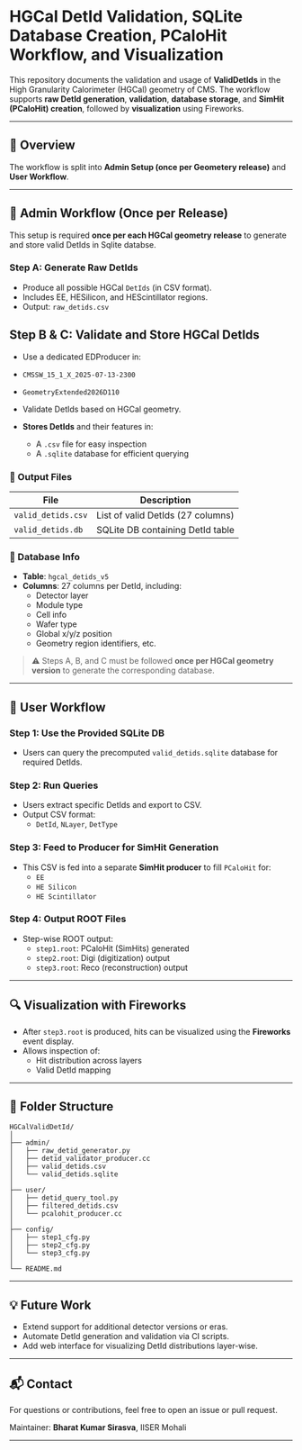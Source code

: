
#  HGCal DetId Validation, SQLite Database Creation, PCaloHit Workflow, and Visualization

This repository documents the validation and usage of **ValidDetIds** in the High Granularity Calorimeter (HGCal) geometry of CMS. The workflow supports **raw DetId generation**, **validation**, **database storage**, and **SimHit (PCaloHit) creation**, followed by **visualization** using Fireworks.

---

## 📌 Overview

The workflow is split into **Admin Setup (once per Geometery release)** and **User Workflow**.

---

## 🧰 Admin Workflow (Once per Release)

This setup is required **once per each HGCal geometry release** to generate and store valid DetIds in Sqlite databse.

### Step A: Generate Raw DetIds
- Produce all possible HGCal `DetIds` (in CSV format).
- Includes EE, HESilicon, and HEScintillator regions.
- Output: `raw_detids.csv`


 ## Step B & C: Validate and Store HGCal DetIds
 - Use a dedicated EDProducer in:
  - `CMSSW_15_1_X_2025-07-13-2300`
  - `GeometryExtended2026D110`
- Validate DetIds based on HGCal geometry.

- **Stores DetIds** and their features in:
  - A `.csv` file for easy inspection
  - A `.sqlite` database for efficient querying

### 📂 Output Files

| File                | Description                          |
|---------------------|--------------------------------------|
| `valid_detids.csv`  | List of valid DetIds (27 columns)    |
| `valid_detids.db` | SQLite DB containing DetId table     |

### 🧾 Database Info

- **Table**: `hgcal_detids_v5`
- **Columns**: 27 columns per DetId, including:
  - Detector layer
  - Module type
  - Cell info
  - Wafer type
  - Global x/y/z position
  - Geometry region identifiers, etc.


> ⚠️ Steps A, B, and C must be followed **once per HGCal geometry version** to generate the corresponding database.

---

## 👤 User Workflow

### Step 1: Use the Provided SQLite DB

- Users can query the precomputed `valid_detids.sqlite` database for required DetIds.

### Step 2: Run Queries

- Users extract specific DetIds and export to CSV.
- Output CSV format:
  - `DetId`, `NLayer`, `DetType`

### Step 3: Feed to Producer for SimHit Generation

- This CSV is fed into a separate **SimHit producer** to fill `PCaloHit` for:
  - `EE`
  - `HE Silicon`
  - `HE Scintillator`

### Step 4: Output ROOT Files

- Step-wise ROOT output:
  - `step1.root`: PCaloHit (SimHits) generated
  - `step2.root`: Digi (digitization) output
  - `step3.root`: Reco (reconstruction) output

---

## 🔍 Visualization with Fireworks

- After `step3.root` is produced, hits can be visualized using the **Fireworks** event display.
- Allows inspection of:
  - Hit distribution across layers
  - Valid DetId mapping

---

## 📁 Folder Structure
```
HGCalValidDetId/
│
├── admin/
│   ├── raw_detid_generator.py
│   ├── detid_validator_producer.cc
│   ├── valid_detids.csv
│   └── valid_detids.sqlite
│
├── user/
│   ├── detid_query_tool.py
│   ├── filtered_detids.csv
│   └── pcalohit_producer.cc
│
├── config/
│   ├── step1_cfg.py
│   ├── step2_cfg.py
│   └── step3_cfg.py
│
└── README.md
```



---

## 💡 Future Work

- Extend support for additional detector versions or eras.
- Automate DetId generation and validation via CI scripts.
- Add web interface for visualizing DetId distributions layer-wise.

---

## 📬 Contact

For questions or contributions, feel free to open an issue or pull request.

Maintainer: **Bharat Kumar Sirasva**, IISER Mohali

---

